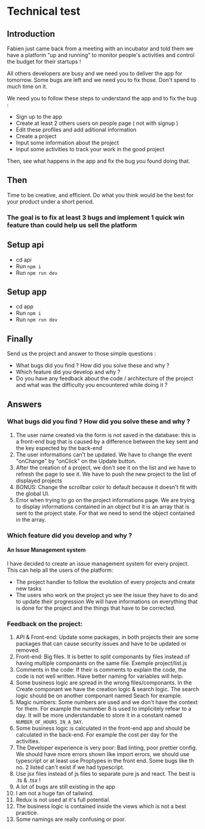 # Technical test

## Introduction

Fabien just came back from a meeting with an incubator and told them we have a platform “up and running” to monitor people's activities and control the budget for their startups !

All others developers are busy and we need you to deliver the app for tomorrow.
Some bugs are left and we need you to fix those. Don't spend to much time on it.

We need you to follow these steps to understand the app and to fix the bug : 
 - Sign up to the app
 - Create at least 2 others users on people page ( not with signup ) 
 - Edit these profiles and add aditional information 
 - Create a project
 - Input some information about the project
 - Input some activities to track your work in the good project
  
Then, see what happens in the app and fix the bug you found doing that.

## Then
Time to be creative, and efficient. Do what you think would be the best for your product under a short period.

### The goal is to fix at least 3 bugs and implement 1 quick win feature than could help us sell the platform

## Setup api

- cd api
- Run `npm i`
- Run `npm run dev`

## Setup app

- cd app
- Run `npm i`
- Run `npm run dev`

## Finally

Send us the project and answer to those simple questions : 
- What bugs did you find ? How did you solve these and why ? 
- Which feature did you develop and why ? 
- Do you have any feedback about the code / architecture of the project and what was the difficulty you encountered while doing it ? 


## Answers

### What bugs did you find ? How did you solve these and why ? 

1. The user name created via the form is not saved in the database: this is a front-end bug that is caused by a difference between the key sent and the key espected by the back-end
2. The user informations can't be updated. We have to change the event "onChange" by "onClick" on the Update button.
3. After the creation of a project, we don't see it on the list and we have to refresh the page to see it. We have to push the new project to the list of displayed projects
4. BONUS: Change the scrollbar color to default because it doesn't fit with the global UI.
5. Error when trying to go on the project informations page. We are trying to display informations contained in an object but it is an array that is sent to the project state. For that we need to send the object contained in the array.

### Which feature did you develop and why ? 

#### An Issue Management system
I have decided to create an issue management system for every project. 
This can help all the users of the platform:
- The project handler to follow the evolution of every projects and create new tasks
- The users who work on the project yo see the issue they have to do and to update their progression
We will have informations on everything that is done for the project and the things that have to be corrected.

### Feedback on the project:
1. API & Front-end: Update some packages, in both projects their are some packages that can cause security issues and have to be updated or removed.
2. Front-end: Big files. It is better to split componants by files instead of having multiple componants on the same file. Exemple project/list.js
3. Comments in the code: If their is comments to explain the code, the code is not well written. Have better naming for variables will help.
4. Some business logic are spread in the wrong files/componants. In the Create componant we have the creation logic & search logic. The search logic should be on another componant named Seach for example.
5. Magic numbers: Some numbers are used and we don't have the context for them. For example the nummber 8 is used to implicitely refear to a day. It will be more understandable to store it in a constant named `NUMBER_OF_HOURS_IN_A_DAY`.
6. Some business logic is calculated in the front-end app and should be calculated in the back-end. For example the cost per day for the activities.
7. The Developer experience is very poor: Bad linting, poor prettier config. We should have more errors shown like import errors, we should use typescript or at least use Proptypes in the front end. Some bugs like th no. 2 listed can't exist if we had typescript. 
8. Use jsx files instead of js files to separate pure js and react. The best is .ts & .tsx !
9. A lot of bugs are still existing in the app
10. I am not a huge fan of tailwind.
11. Redux is not used at it's full potential.
12. The business logic is contained inside the views which is not a best practice.
13. Some namings are really confusing or poor.
